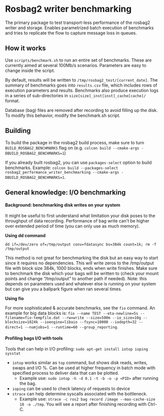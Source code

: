 # Rosbag2 writer benchmarking

The primary package to test transport-less performance of the rosbag2 writer and storage.
Enables parametrized batch execution of benchmarks and tries to replicate the flow to capture message loss in queues.

## How it works

Use `scripts/benchmark.sh` to run an entire set of benchmarks.
These are currently aimed at several 100Mb/s scenarios.
Parameters are easy to change inside the script.

By default, results will be written to `/tmp/rosbag2_test/[current_date]`.
The summary of benchmarks goes into `results.csv` file, which includes rows of execution parameters and results.
Benchmarks also produce execution logs in a series of sub-directories in `size[size]_inst[inst]_cache[cache]/` format.

Database (bag) files are removed after recording to avoid filling up the disk.
To modify this behavior, modify the benchmark.sh script.

## Building

To build the package in the rosbag2 build process, make sure to turn `BUILD_ROSBAG2_BENCHMARKS` flag on (e.g. `colcon build --cmake-args -DBUILD_ROSBAG2_BENCHMARKS=1`)

If you already built rosbag2, you can use `packages-select` option to build benchmarks.
Example: `colcon build --packages-select rosbag2_performance_writer_benchmarking --cmake-args -DBUILD_ROSBAG2_BENCHMARKS=1`.

## General knowledge: I/O benchmarking

#### Background: benchmarking disk writes on your system

It might be useful to first understand what limitation your disk poses to the throughput of data recording.
Performance of bag write can't be higher over extended period of time (you can only use as much memory).

**Using dd command**

`dd if=/dev/zero of=/tmp/output conv=fdatasync bs=384k count=1k; rm -f /tmp/output`

This method is not great for benchmarking the disk but an easy way to start since it requires no dependencies.
This will write zeros to the /tmp/output file with block size 384k, 1000 blocks, ends when write finishes.
Make sure to benchmark the disk which your bags will be written to (check your mount points and change “/tmp/output” to another path if needed).
Note: this depends on parameters used and whatever else is running on your system but can give you a ballpark figure when ran several times.

**Using fio**

For more sophisticated & accurate benchmarks, see the `fio` command. An example for big data blocks is: `fio --name TEST --eta-newline=5s --filename=fio-tempfile.dat --rw=write --size=500m --io_size=10g --blocksize=1024k --ioengine=libaio --fsync=10000 --iodepth=32 --direct=1 --numjobs=1 --runtime=60 --group_reporting`.

#### Profiling bags I/O with tools

Tools that can help in I/O profiling: `sudo apt-get install iotop ioping sysstat`
* `iotop` works similar as `top` command, but shows disk reads, writes, swaps and I/O %. Can be used at higher frequency in batch mode with specified process to deliver data that can be plotted.
  *  Example use: `sudo iotop -h -d 0.1 -t -b -o -p <PID>` after running the bag.  
* `ioping` can be used to check latency of requests to device
* `strace` can help determine syscalls associated with the bottleneck.
  *  Example use: `strace -c ros2 bag record /image --max-cache-size 10 -o ./tmp`. You will see a report after finishing recording with Ctrl-C.
